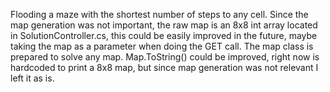 Flooding a maze with the shortest number of steps to any cell.
Since the map generation was not important, the raw map is an 8x8 int array located in SolutionController.cs, this could be easily improved in the future, maybe taking the map as a parameter when doing the GET call. The map class is prepared to solve any map.
Map.ToString() could be improved, right now is hardcoded to print a 8x8 map, but since map generation was not relevant I left it as is.

